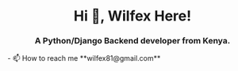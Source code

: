 <h1 align="center">Hi 👋, Wilfex Here!</h1>
<h3 align="center">A Python/Django Backend developer from Kenya.</h3>
- 📫 How to reach me **wilfex81@gmail.com**


